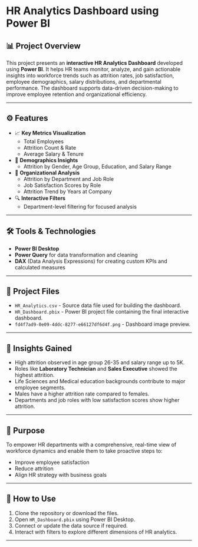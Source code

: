 # HR Analytics Dashboard using Power BI



## 📊 Project Overview

This project presents an **interactive HR Analytics Dashboard** developed using **Power BI**. It helps HR teams monitor, analyze, and gain actionable insights into workforce trends such as attrition rates, job satisfaction, employee demographics, salary distributions, and departmental performance. The dashboard supports data-driven decision-making to improve employee retention and organizational efficiency.

---

## ⚙️ Features

- 📈 **Key Metrics Visualization**
  - Total Employees
  - Attrition Count & Rate
  - Average Salary & Tenure
- 👥 **Demographics Insights**
  - Attrition by Gender, Age Group, Education, and Salary Range
- 💼 **Organizational Analysis**
  - Attrition by Department and Job Role
  - Job Satisfaction Scores by Role
  - Attrition Trend by Years at Company
- 🔍 **Interactive Filters**
  - Department-level filtering for focused analysis

---

## 🛠️ Tools & Technologies

- **Power BI Desktop**
- **Power Query** for data transformation and cleaning
- **DAX** (Data Analysis Expressions) for creating custom KPIs and calculated measures

---

## 📁 Project Files

- `HR_Analytics.csv` - Source data file used for building the dashboard.
- `HR_Dashboard.pbix` - Power BI project file containing the final interactive dashboard.
- `fd4f7ad9-0e09-4ddc-8277-e66127df6d4f.png` - Dashboard image preview.

---

## 🧠 Insights Gained

- High attrition observed in age group 26-35 and salary range up to 5K.
- Roles like **Laboratory Technician** and **Sales Executive** showed the highest attrition.
- Life Sciences and Medical education backgrounds contribute to major employee segments.
- Males have a higher attrition rate compared to females.
- Departments and job roles with low satisfaction scores show higher attrition.

---

## 📌 Purpose

To empower HR departments with a comprehensive, real-time view of workforce dynamics and enable them to take proactive steps to:
- Improve employee satisfaction
- Reduce attrition
- Align HR strategy with business goals

---

## 🧾 How to Use

1. Clone the repository or download the files.
2. Open `HR_Dashboard.pbix` using Power BI Desktop.
3. Connect or update the data source if required.
4. Interact with filters to explore different dimensions of HR analytics.

---

